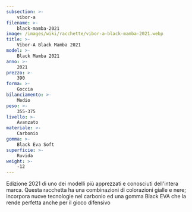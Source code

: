 ```yaml
---
subsection: >-
    vibor-a
filename: >-
    black-mamba-2021
image: /images/wiki/racchette/vibor-a-black-mamba-2021.webp
title: >-
    Vibor-A Black Mamba 2021
model: >-
    Black Mamba 2021
anno: >-
    2021
prezzo: >-
    390
forma: >-
    Goccia
bilanciamento: >-
    Medio
peso: >-
    355-375
livello: >-
    Avanzato
materiale: >-
    Carbonio
gomma: >-
    Black Eva Soft
superficie: >-
    Ruvida
weight: >-
    -12
---
```

Edizione 2021 di uno dei modelli più apprezzati e conosciuti dell'intera marca. Questa racchetta ha una combinazioni di colorazioni gialle e nere; incorpora nuove tecnologie nel carbonio ed una gomma Black EVA che la rende perfetta anche per il gioco difensivo